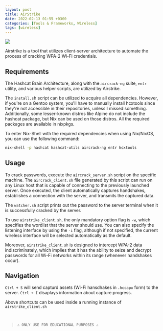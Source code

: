 ```yaml
---
layout: post
title: AirStrike
date: 2022-02-13 01:55 +0300
categories: [Tools & Frameworks, Wireless]
tags: [wireless]
---
```








![](../../assets/img/wireless/air.png)

Airstrike is a tool that utilizes client-server architecture to automate the process of cracking WPA-2 Wi-Fi credentials.

Requirements
--

The Hashcat Brain Architecture, along with the `aircrack-ng` suite, `entr` utility, and various helper scripts, are utilized by Airstrike.

The `install.s`h script can be utilized to acquire all dependencies. However, if you're on a Gentoo system, you'll have to manually install hcxtools since they're not accessible in their repositories, unless I missed something. Additionally, some lesser-known distros like Alpine do not include the hashcat package, but Nix can be used on those distros. All the required packages are available in nixpkgs.

To enter Nix-Shell with the required dependencies when using Nix/NixOS, you can use the following command:

```bash
nix-shell -p hashcat hashcat-utils aircrack-ng entr hcxtools
```

Usage
--

To crack passwords, execute the `aircrack_server.sh` script on the specific machine. The `aircrack_client.sh` file generated by this script can run on any Linux host that is capable of connecting to the previously launched server. Once executed, the client automatically captures handshakes, establishes a connection with the server, and transmits the captured data.

The `watcher.sh` script prints out the password to the server terminal when it is successfully cracked by the server.

To use `airstrike_client.sh`, the only mandatory option flag is `-w`, which specifies the wordlist that the server should use. You can also specify the listening interface by using the `-i` flag, although if not specified, the current wireless interface will be selected automatically as the default.

Moreover, `airstrike_client.sh` is designed to intercept WPA-2 data indiscriminately, which implies that it has the ability to seize and decrypt passwords for all Wi-Fi networks within its range (whenever handshakes occur).

Navigation
--

`Ctrl + S` will send capturd assets (Wi-Fi hansdhakes in `.hccapx` form) to the server. `Ctrl + I` disaplays information about capture progress.

Above shortcuts can be used inside a running instance of `airstrike_client.sh`

<br>

>`⚠ ONLY USE FOR EDUCATIONAL PURPOSES ⚠`
